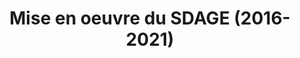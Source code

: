 ---
title : Mise en oeuvre du SDAGE (2016-2021)
iso : FR-ARA
source : https://www.rhone-mediterranee.eaufrance.fr/gestion-de-leau/sdage-2016-2021-en-vigueur/documents-dappui-pour-la-mise-en-oeuvre-du-sdage-2016
---